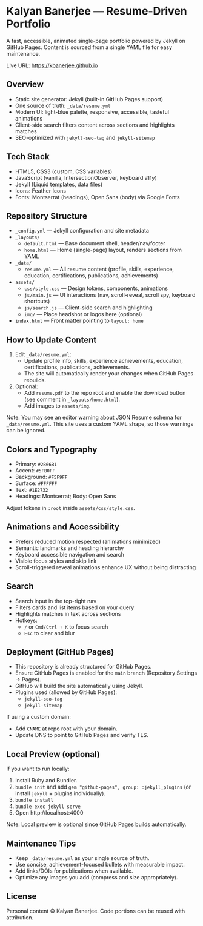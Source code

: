 # Kalyan Banerjee — Resume-Driven Portfolio

A fast, accessible, animated single-page portfolio powered by Jekyll on GitHub Pages. Content is sourced from a single YAML file for easy maintenance.

Live URL: https://kbanerjee.github.io

## Overview

- Static site generator: Jekyll (built-in GitHub Pages support)
- One source of truth: `_data/resume.yml`
- Modern UI: light-blue palette, responsive, accessible, tasteful animations
- Client-side search filters content across sections and highlights matches
- SEO-optimized with `jekyll-seo-tag` and `jekyll-sitemap`

## Tech Stack

- HTML5, CSS3 (custom, CSS variables)
- JavaScript (vanilla, IntersectionObserver, keyboard a11y)
- Jekyll (Liquid templates, data files)
- Icons: Feather Icons
- Fonts: Montserrat (headings), Open Sans (body) via Google Fonts

## Repository Structure

- `_config.yml` — Jekyll configuration and site metadata
- `_layouts/`
  - `default.html` — Base document shell, header/nav/footer
  - `home.html` — Home (single-page) layout, renders sections from YAML
- `_data/`
  - `resume.yml` — All resume content (profile, skills, experience, education, certifications, publications, achievements)
- `assets/`
  - `css/style.css` — Design tokens, components, animations
  - `js/main.js` — UI interactions (nav, scroll-reveal, scroll spy, keyboard shortcuts)
  - `js/search.js` — Client-side search and highlighting
  - `img/` — Place headshot or logos here (optional)
- `index.html` — Front matter pointing to `layout: home`

## How to Update Content

1. Edit `_data/resume.yml`:
   - Update profile info, skills, experience achievements, education, certifications, publications, achievements.
   - The site will automatically render your changes when GitHub Pages rebuilds.
2. Optional:
   - Add `resume.pdf` to the repo root and enable the download button (see comment in `_layouts/home.html`).
   - Add images to `assets/img`.

Note: You may see an editor warning about JSON Resume schema for `_data/resume.yml`. This site uses a custom YAML shape, so those warnings can be ignored.

## Colors and Typography

- Primary: `#2B66B1`
- Accent: `#5FB0FF`
- Background: `#F5F9FF`
- Surface: `#FFFFFF`
- Text: `#1E2732`
- Headings: Montserrat; Body: Open Sans

Adjust tokens in `:root` inside `assets/css/style.css`.

## Animations and Accessibility

- Prefers reduced motion respected (animations minimized)
- Semantic landmarks and heading hierarchy
- Keyboard accessible navigation and search
- Visible focus styles and skip link
- Scroll-triggered reveal animations enhance UX without being distracting

## Search

- Search input in the top-right nav
- Filters cards and list items based on your query
- Highlights matches in text across sections
- Hotkeys:
  - `/` or `Cmd/Ctrl + K` to focus search
  - `Esc` to clear and blur

## Deployment (GitHub Pages)

- This repository is already structured for GitHub Pages.
- Ensure GitHub Pages is enabled for the `main` branch (Repository Settings → Pages).
- GitHub will build the site automatically using Jekyll.
- Plugins used (allowed by GitHub Pages):
  - `jekyll-seo-tag`
  - `jekyll-sitemap`

If using a custom domain:
- Add `CNAME` at repo root with your domain.
- Update DNS to point to GitHub Pages and verify TLS.

## Local Preview (optional)

If you want to run locally:
1. Install Ruby and Bundler.
2. `bundle init` and add `gem "github-pages", group: :jekyll_plugins` (or install `jekyll` + plugins individually).
3. `bundle install`
4. `bundle exec jekyll serve`
5. Open http://localhost:4000

Note: Local preview is optional since GitHub Pages builds automatically.

## Maintenance Tips

- Keep `_data/resume.yml` as your single source of truth.
- Use concise, achievement-focused bullets with measurable impact.
- Add links/DOIs for publications when available.
- Optimize any images you add (compress and size appropriately).

## License

Personal content © Kalyan Banerjee. Code portions can be reused with attribution.
